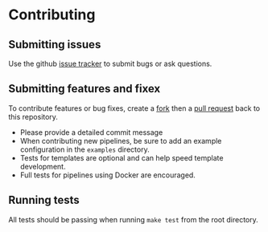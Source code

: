 # Contributing

## Submitting issues
Use the github [issue tracker](https://github.com/Cargill/pipewrench/issues) to submit bugs or ask questions.

## Submitting features and fixex
To contribute features or bug fixes, create a [fork](https://help.github.com/articles/fork-a-repo/) then a
[pull request](https://help.github.com/articles/creating-a-pull-request/) back to this repository.

- Please provide a detailed commit message
- When contributing new pipelines, be sure to add an example configuration in the `examples` directory.
- Tests for templates are optional and can help speed template development.
- Full tests for pipelines using Docker are encouraged.

## Running tests

All tests should be passing when running `make test` from the root directory.



